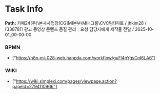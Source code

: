 # Task Info

**Path:** 카페24(주)\본사사업장\[CG]MI본부\MIH그룹\CVC팀\1파트 / jhkim28 / [338781] 광고 동영상 콘텐츠 품질 관리 _ 요청 담당자에게 제작물 전달 / 2025-10-01_00-00-00

### BPMN
- ["https://n8n-mi-028-web.hanpda.com/workflow/guFl4pYgsCpI6LA6"]

### WIKI
- ["https://wiki.simplexi.com/pages/viewpage.action?pageId=2794110966"]

